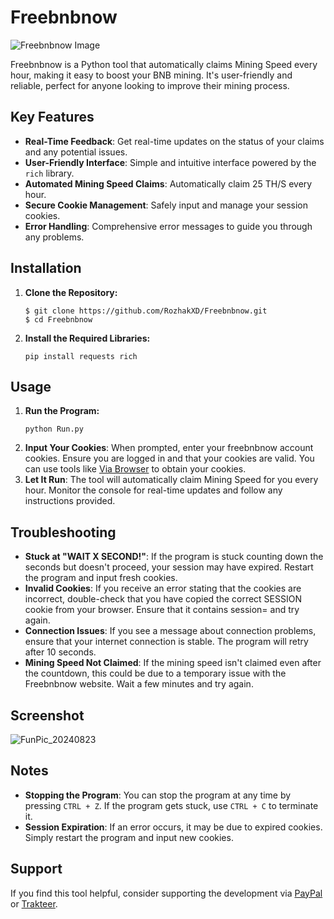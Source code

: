 # Freebnbnow

![Freebnbnow Image](https://github.com/user-attachments/assets/d9cb583f-649f-4f2c-bd6d-db694f794635)

Freebnbnow is a Python tool that automatically claims Mining Speed every hour, making it easy to boost your BNB mining. It's user-friendly and reliable, perfect for anyone looking to improve their mining process.

## Key Features
- **Real-Time Feedback**: Get real-time updates on the status of your claims and any potential issues.
- **User-Friendly Interface**: Simple and intuitive interface powered by the `rich` library.
- **Automated Mining Speed Claims**: Automatically claim 25 TH/S every hour.
- **Secure Cookie Management**: Safely input and manage your session cookies.
- **Error Handling**: Comprehensive error messages to guide you through any problems.

## Installation
1. **Clone the Repository:**
    ```
    $ git clone https://github.com/RozhakXD/Freebnbnow.git
    $ cd Freebnbnow
    ```
2. **Install the Required Libraries:**
    ```
    pip install requests rich
    ```

## Usage
1. **Run the Program:**
    ```
    python Run.py
    ```
2. **Input Your Cookies**: When prompted, enter your freebnbnow account cookies. Ensure you are logged in and that your cookies are valid. You can use tools like [Via Browser](https://play.google.com/store/apps/details?id=mark.via.gp&hl=id) to obtain your cookies.
3. **Let It Run**: The tool will automatically claim Mining Speed for you every hour. Monitor the console for real-time updates and follow any instructions provided.

## Troubleshooting
- **Stuck at "WAIT X SECOND!"**: If the program is stuck counting down the seconds but doesn't proceed, your session may have expired. Restart the program and input fresh cookies.
- **Invalid Cookies**: If you receive an error stating that the cookies are incorrect, double-check that you have copied the correct SESSION cookie from your browser. Ensure that it contains session= and try again.
- **Connection Issues**: If you see a message about connection problems, ensure that your internet connection is stable. The program will retry after 10 seconds.
- **Mining Speed Not Claimed**: If the mining speed isn't claimed even after the countdown, this could be due to a temporary issue with the Freebnbnow website. Wait a few minutes and try again.

## Screenshot
![FunPic_20240823](https://github.com/user-attachments/assets/d340070b-44dc-41b6-9aa7-3a0676079dc9)

## Notes
- **Stopping the Program**: You can stop the program at any time by pressing `CTRL + Z`. If the program gets stuck, use `CTRL + C` to terminate it.
- **Session Expiration**: If an error occurs, it may be due to expired cookies. Simply restart the program and input new cookies.

## Support
If you find this tool helpful, consider supporting the development via [PayPal](https://paypal.me/rozhak9) or [Trakteer](https://trakteer.id/rozhak_official/tip).
